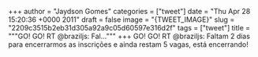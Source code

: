 
+++
author = "Jaydson Gomes"
categories = ["tweet"]
date = "Thu Apr 28 15:20:36 +0000 2011"
draft = false
image = "{TWEET_IMAGE}"
slug = "2209c3515b2eb31d305a92a9c05d60597e316d2f"
tags = ["tweet"]
title = """GO! GO! RT @braziljs: Fal..."""
+++
GO! GO! RT @braziljs: Faltam 2 dias para encerrarmos as inscrições e ainda restam 5 vagas, está encerrando!
